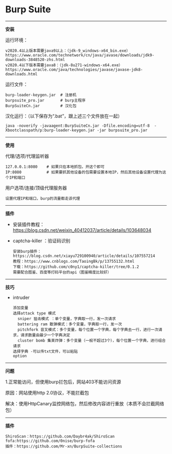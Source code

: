 #  Burp Suite

---

**安装**

运行环境：

```
v2020.4以上版本需要java9以上：（jdk-9_windows-x64_bin.exe）
https://www.oracle.com/technetwork/cn/java/javase/downloads/jdk9-downloads-3848520-zhs.html
v2020.4以下版本需要java8：（jdk-8u271-windows-x64.exe）
https://www.oracle.com/java/technologies/javase/javase-jdk8-downloads.html
```

运行文件：

```
burp-loader-keygen.jar  # 注册机
burpsuite_pro.jar       # burp主程序
BurpSuiteCn.jar         # 汉化包
```

汉化运行：（以下保存为“.bat”，跟上述三个文件放在一起）

```
java -noverify -javaagent:BurpSuiteCn.jar -Dfile.encoding=utf-8  -Xbootclasspath/p:burp-loader-keygen.jar -jar burpsuite_pro.jar
```

---

**使用**

代理/选项/代理监听器

```
127.0.0.1:8080    # 如果只在本地抓包，开这个即可
IP:8080           # 如果要抓其他设备的包需要设置本地IP，然后其他设备设置代理为这个IP和端口
```

用户选项/连接/顶级代理服务器

```
设置代理IP和端口，burp的流量都走该代理
```

---
 **插件**

- 安装插件教程：https://blog.csdn.net/weixin_40412037/article/details/103648034

- captcha-killer ：验证码识别

  ```
  安装burp插件：https://blog.csdn.net/xiayu729100940/article/details/107557214
  教程：https://www.cnblogs.com/TaoingBk/p/13755132.html
  下载：https://github.com/c0ny1/captcha-killer/tree/0.1.2
  需要配合图鉴、百度等打码平台的api（图鉴精度比较好）
  ```
  
---
**技巧**

- intruder 

  ```
  添加变量
  选择attack type 模式
  	sniper 狙击模式 ：单个变量，字典取一行，发一次请求
  	battering ram 散弹模式：多个变量，字典取一行，发一次
  	pitchfork 音叉模式：多个变量，每个位置一个字典，每个字典去一行，进行一次请求，请求数量由最少一个字典决定
  	cluster bomb 集束炸弹：多个变量（一般不超过3个），每个位置一个字典，进行组合请求
  选择字典 -可以传txt文件，可以粘贴
  option
  ```

  


---

**问题**

1.正常能访问，但使用burp拦包后，网站403不能访问资源

原因：网站使用http 2.0协议，不能拦截包

解决：使用HttpCanary监控网络包，然后修改内容进行重放（本质不会拦截网络包）

---

**插件**

```
ShiroScan：https://github.com/Daybr4ak/ShiroScan
fofa:https://github.com/0nise/burp-fofa
插件：https://github.com/Mr-xn/BurpSuite-collections
```

